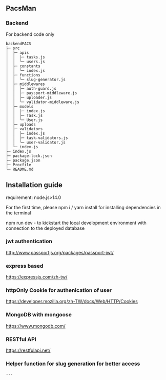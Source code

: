 ## PacsMan

### Backend

For backend code only

```backendPACS
backendPACS                       
├─ src                            
│  ├─ apis                        
│  │  ├─ tasks.js                 
│  │  └─ users.js                 
│  ├─ constants                   
│  │  └─ index.js                 
│  ├─ functions                   
│  │  └─ slug-generator.js        
│  ├─ middlewares                 
│  │  ├─ auth-guard.js            
│  │  ├─ passport-middleware.js   
│  │  ├─ uploader.js              
│  │  └─ validator-middleware.js  
│  ├─ models                      
│  │  ├─ index.js                 
│  │  ├─ Task.js                  
│  │  └─ User.js                  
│  ├─ uploads                     
│  ├─ validators                  
│  │  ├─ index.js                 
│  │  ├─ task-validators.js       
│  │  └─ user-validator.js        
│  └─ index.js                    
├─ index.js                       
├─ package-lock.json              
├─ package.json                   
├─ Procfile                       
└─ README.md                      
```

## Installation guide

requirement: node.js>14.0

For the first time, please  npm i / yarn install for installing dependencies in the terminal

npm run dev - to kickstart the local development environment with connection to the deployed database

### jwt authentication

http://www.passportjs.org/packages/passport-jwt/

### express based

https://expressjs.com/zh-tw/

### httpOnly Cookie for authenication of user

https://developer.mozilla.org/zh-TW/docs/Web/HTTP/Cookies

### MongoDB with mongoose

https://www.mongodb.com/

### RESTful API

https://restfulapi.net/

### Helper function for slug generation for better access  

```
---
